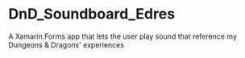 # DnD_Soundboard_Edres
A Xamarin.Forms app that lets the user play sound that reference my Dungeons &amp; Dragons'  experiences
